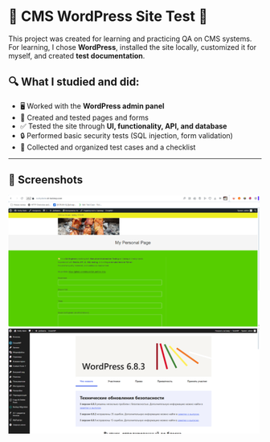 # 🌟 CMS WordPress Site Test 🌟

This project was created for learning and practicing QA on CMS systems.  
For learning, I chose **WordPress**, installed the site locally, customized it for myself, and created **test documentation**.

## 🔍 What I studied and did:
- 🖥 Worked with the **WordPress admin panel**
- 📄 Created and tested pages and forms
- ✅ Tested the site through **UI, functionality, API, and database**
- 🔒 Performed basic security tests (SQL injection, form validation)
- 📝 Collected and organized test cases and a checklist  

---

## 📸 Screenshots
<img src="test-cases/screenshots/5.png" width="500"/>    <img src="test-cases/screenshots/6.png" width="500"/>  